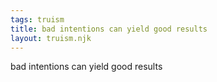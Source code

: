 ```yaml
---
tags: truism
title: bad intentions can yield good results
layout: truism.njk
---
```


bad intentions can yield good results